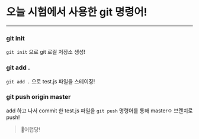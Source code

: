 # 오늘 시험에서 사용한 git 명령어!

***

### git init
`git init` 으로 git 로컬 저장소 생성!

### git add .
`git add .` 으로 test.js 파일을 스테이징!

### git push origin master
add 하고 나서 commit 한 test.js 파일을 `git push` 명령어를 통해 masterㅇ 브랜치로 push!

>🤤어렵당!
